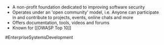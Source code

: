 - A non-profit foundation dedicated to improving software security
- Operates under an 'open community' model, i.e. Anyone can participate in and contribute to projects, events, online chats and more
- Offers documentation, tools, videos and forums
- Known for [[OWASP Top 10]]

#EnterpriseSystemsDevelopment 